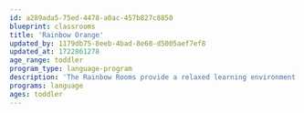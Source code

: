 ```yaml
---
id: a289ada5-75ed-4478-a0ac-457b827c8850
blueprint: classrooms
title: 'Rainbow Orange'
updated_by: 1179db75-8eeb-4bad-8e60-d5005aef7ef8
updated_at: 1722861278
age_range: toddler
program_type: language-program
description: 'The Rainbow Rooms provide a relaxed learning environment for a group of four and seven young toddlers. The curriculum is driven by the interests of the children. Nurturing teachers foster the social, emotional, cognitive, and physical development of children through a play-based model, with a focus on the arts and outdoor exploration. The Rainbow Rooms also provide an immersion program for families seeking to have their child learn English as a second language.'
programs: language
ages: toddler
---
```

